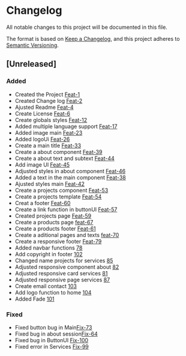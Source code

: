 # Changelog

All notable changes to this project will be documented in this file.

The format is based on [Keep a Changelog](https://keepachangelog.com/en/1.0.0/),
and this project adheres to [Semantic Versioning](https://semver.org/spec/v2.0.0.html).

## [Unreleased]

### Added

- Created the Project [Feat-1](https://github.com/DevR0om/web/pull/1)
- Created Change log [Feat-2](https://github.com/DevR0om/web/pull/2)
- Ajusted Readme [Feat-4](https://github.com/DevR0om/web/pull/3)
- Create License [Feat-6](https://github.com/DevR0om/web/issues/6)
- Create globals styles [Feat-12](https://github.com/DevR0om/web/issues/12)
- Added multiple language support [Feat-17](https://github.com/DevR0om/web/issues/17)
- Added image main [Feat-23](https://github.com/DevR0om/web/issues/23)
- Added logoUi [Feat-26](https://github.com/DevR0om/web/issues/26)
- Create a main title [Feat-33](https://github.com/DevR0om/web/issues/33)
- Create a about component [Feat-39](https://github.com/DevR0om/web/issues/39)
- Create a about text and subtext [Feat-44](https://github.com/DevR0om/web/issues/44)
- Add image UI [Feat-45](https://github.com/DevR0om/web/issues/45)
- Adjusted styles in about component [Feat-46](https://github.com/DevR0om/web/issues/46)
- Added a text in the main component [Feat-38](https://github.com/DevR0om/web/issues/38)
- Ajusted styles main [Feat-42](https://github.com/DevR0om/web/issues/42)
- Create a projects component [Feat-53](https://github.com/DevR0om/web/issues/53)
- Create a projects template [Feat-54](https://github.com/DevR0om/web/issues/54)
- Creat a footer [Feat-60](https://github.com/DevR0om/web/issues/60)
- Create a link function in buttonUI [Feat-57](https://github.com/DevR0om/web/issues/57)
- Created projects page [Feat-59](https://github.com/DevR0om/web/issues/59)
- Create a products page [feat-67](https://github.com/DevR0om/web/issues/59)
- Create a products footer [Feat-61](https://github.com/DevR0om/web/issues/61)
- Create a aditional pages and texts [feat-70](https://github.com/DevR0om/web/issues/70)
- Create a responsive footer [Feat-79](https://github.com/DevR0om/web/issues/79)
- Added navbar functions [78](https://github.com/DevR0om/web/issues/78)
- Add copyright in footer [102](https://github.com/DevR0om/web/issues/102)
- Changed name projects for services [85](https://github.com/DevR0om/web/issues/85)
- Adjusted responsive component about [82](https://github.com/DevR0om/web/issues/82)
- Adjusted responsive card services [81](https://github.com/DevR0om/web/issues/81)
- Adjusted responsive page services [87](https://github.com/DevR0om/web/issues/8)
- Create email contact [103](https://github.com/DevR0om/web/issues/103)
- Add logo function to home [104](https://github.com/DevR0om/web/issues/104)
- Added Fade [101](https://github.com/DevR0om/web/issues/101)




### Fixed

- Fixed button bug in Main[Fix-73](https://github.com/DevR0om/web/issues/73)
- Fixed bug in about session[Fix-64](https://github.com/DevR0om/web/issues/64)
- Fixed bug in ButtonUI [Fix-100](https://github.com/DevR0om/web/issues/100)
- Fixed error in Services [Fix-99](https://github.com/DevR0om/web/issues/99)


